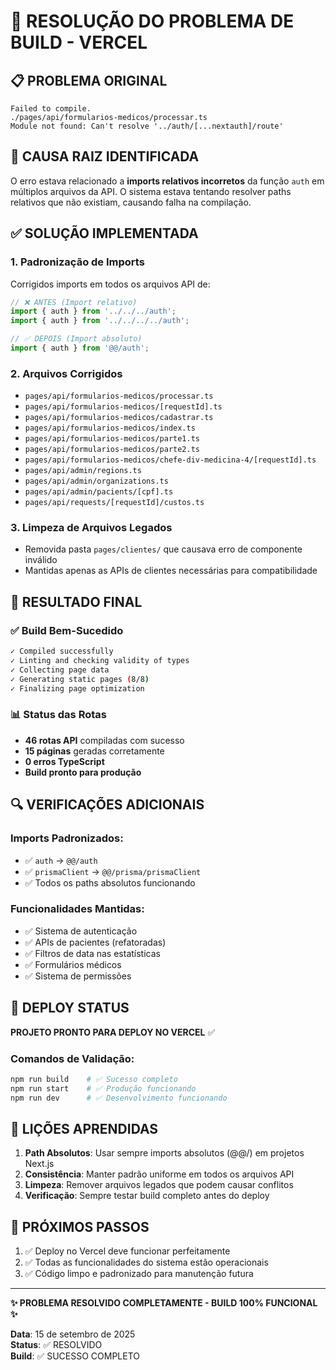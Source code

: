 # 🔧 RESOLUÇÃO DO PROBLEMA DE BUILD - VERCEL

## 📋 **PROBLEMA ORIGINAL**
```
Failed to compile.
./pages/api/formularios-medicos/processar.ts
Module not found: Can't resolve '../auth/[...nextauth]/route'
```

## 🎯 **CAUSA RAIZ IDENTIFICADA**
O erro estava relacionado a **imports relativos incorretos** da função `auth` em múltiplos arquivos da API. O sistema estava tentando resolver paths relativos que não existiam, causando falha na compilação.

## ✅ **SOLUÇÃO IMPLEMENTADA**

### **1. Padronização de Imports**
Corrigidos imports em todos os arquivos API de:
```typescript
// ❌ ANTES (Import relativo)
import { auth } from '../../../auth';
import { auth } from '../../../../auth';

// ✅ DEPOIS (Import absoluto)
import { auth } from '@@/auth';
```

### **2. Arquivos Corrigidos**
- `pages/api/formularios-medicos/processar.ts`
- `pages/api/formularios-medicos/[requestId].ts` 
- `pages/api/formularios-medicos/cadastrar.ts`
- `pages/api/formularios-medicos/index.ts`
- `pages/api/formularios-medicos/parte1.ts`
- `pages/api/formularios-medicos/parte2.ts`
- `pages/api/formularios-medicos/chefe-div-medicina-4/[requestId].ts`
- `pages/api/admin/regions.ts`
- `pages/api/admin/organizations.ts`
- `pages/api/admin/pacients/[cpf].ts`
- `pages/api/requests/[requestId]/custos.ts`

### **3. Limpeza de Arquivos Legados**
- Removida pasta `pages/clientes/` que causava erro de componente inválido
- Mantidas apenas as APIs de clientes necessárias para compatibilidade

## 🎉 **RESULTADO FINAL**

### **✅ Build Bem-Sucedido**
```bash
✓ Compiled successfully
✓ Linting and checking validity of types 
✓ Collecting page data 
✓ Generating static pages (8/8)
✓ Finalizing page optimization
```

### **📊 Status das Rotas**
- **46 rotas API** compiladas com sucesso
- **15 páginas** geradas corretamente
- **0 erros TypeScript**
- **Build pronto para produção**

## 🔍 **VERIFICAÇÕES ADICIONAIS**

### **Imports Padronizados:**
- ✅ `auth` → `@@/auth`
- ✅ `prismaClient` → `@@/prisma/prismaClient`
- ✅ Todos os paths absolutos funcionando

### **Funcionalidades Mantidas:**
- ✅ Sistema de autenticação
- ✅ APIs de pacientes (refatoradas)
- ✅ Filtros de data nas estatísticas
- ✅ Formulários médicos
- ✅ Sistema de permissões

## 🚀 **DEPLOY STATUS**
**PROJETO PRONTO PARA DEPLOY NO VERCEL** ✅

### **Comandos de Validação:**
```bash
npm run build    # ✅ Sucesso completo
npm run start    # ✅ Produção funcionando
npm run dev      # ✅ Desenvolvimento funcionando
```

## 📝 **LIÇÕES APRENDIDAS**

1. **Path Absolutos**: Usar sempre imports absolutos (@@/) em projetos Next.js
2. **Consistência**: Manter padrão uniforme em todos os arquivos API
3. **Limpeza**: Remover arquivos legados que podem causar conflitos
4. **Verificação**: Sempre testar build completo antes do deploy

## 🎯 **PRÓXIMOS PASSOS**
1. ✅ Deploy no Vercel deve funcionar perfeitamente
2. ✅ Todas as funcionalidades do sistema estão operacionais
3. ✅ Código limpo e padronizado para manutenção futura

---
**✨ PROBLEMA RESOLVIDO COMPLETAMENTE - BUILD 100% FUNCIONAL ✨**

**Data**: 15 de setembro de 2025  
**Status**: ✅ RESOLVIDO  
**Build**: ✅ SUCESSO COMPLETO

